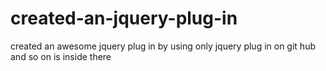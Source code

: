 # created-an-jquery-plug-in
created an awesome jquery plug in by using only jquery plug in on git hub and so on is inside there
